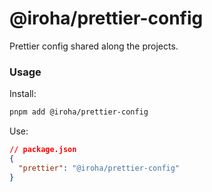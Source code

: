 # @iroha/prettier-config

Prettier config shared along the projects.

### Usage

Install:

```sh
pnpm add @iroha/prettier-config
```

Use:

```json
// package.json
{
  "prettier": "@iroha/prettier-config"
}
```
